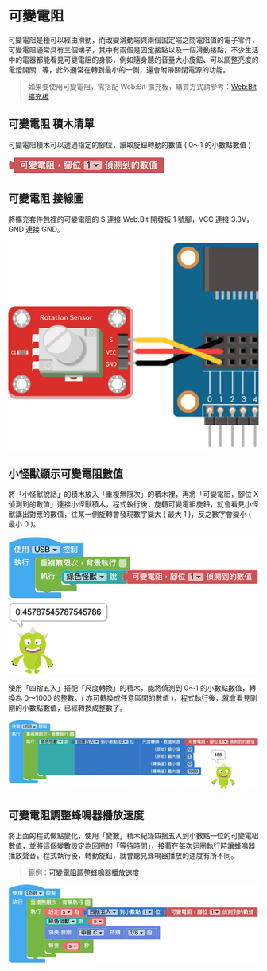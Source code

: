 # 可變電阻

可變電阻是種可以經由滑動，而改變滑動端與兩個固定端之間電阻值的電子零件，可變電阻通常具有三個端子，其中有兩個是固定接點以及一個滑動接點，不少生活中的電器都能看見可變電阻的身影，例如隨身聽的音量大小旋鈕、可以調整亮度的電燈開關...等，此外通常在轉到最小的一側，還會附帶關閉電源的功能。

> 如果要使用可變電阻，需搭配 Web:Bit 擴充板，購買方式請參考：[Web:Bit 擴充板](https://store.webduino.io/products/webbit-extension-board?utm_source=webbit&utm_medium=article#_blank)

## 可變電阻 積木清單

可變電阻積木可以透過指定的腳位，讀取旋鈕轉動的數值 ( 0～1 的小數點數值 )

![可變電阻](../../../../media/zh-tw/education/extension-full-package/pot-01.jpg)


## 可變電阻 接線圖

將擴充套件包裡的可變電阻的 S 連接 Web:Bit 開發板 1 號腳，VCC 連接 3.3V，GND 連接 GND。

![可變電阻](../../../../media/zh-tw/education/extension-full-package/pot-02.jpg)

## 小怪獸顯示可變電阻數值

將「小怪獸說話」的積木放入「重複無限次」的積木裡，再將「可變電阻，腳位 X 偵測到的數值」連接小怪獸積木，程式執行後，旋轉可變電組旋鈕，就會看見小怪獸講出對應的數值，往某一側旋轉會發現數字變大 ( 最大 1 )，反之數字會變小 ( 最小 0 )。

![可變電阻](../../../../media/zh-tw/education/extension-full-package/pot-03.jpg)

使用「四捨五入」搭配「尺度轉換」的積木，能將偵測到 0～1 的小數點數值，轉換為 0～1000 的整數。( 亦可轉換成任意區間的數值 )，程式執行後，就會看見剛剛的小數點數值，已經轉換成整數了。

![可變電阻](../../../../media/zh-tw/education/extension-full-package/pot-04.jpg)

## 可變電阻調整蜂鳴器播放速度

將上面的程式做點變化，使用「變數」積木紀錄四捨五入到小數點一位的可變電組數值，並將這個變數設定為回圈的「等待時間」，接著在每次迴圈執行時讓蜂鳴器播放聲音，程式執行後，轉動旋鈕，就會聽見蜂鳴器播放的速度有所不同。

> 範例：[可變電阻調整蜂鳴器播放速度](https://webbit.webduino.io/blockly/?demo=default#a355lAvP07l3m#_blank)

![可變電阻](../../../../media/zh-tw/education/extension-full-package/pot-05.jpg)


